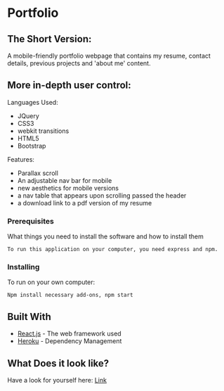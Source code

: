 # Portfolio

## The Short Version:
A mobile-friendly portfolio webpage that contains my resume, contact details, previous projects and 'about me' content.

## More in-depth user control:
Languages Used: 
 * JQuery
 * CSS3
 * webkit transitions
 * HTML5
 * Bootstrap
 
Features: 
 * Parallax scroll
 * An adjustable nav bar for mobile
 * new aesthetics for mobile versions
 * a nav table that appears upon scrolling passed the header
 * a download link to a pdf version of my resume
 
 ### Prerequisites

What things you need to install the software and how to install them

```
To run this application on your computer, you need express and npm.
```

### Installing
To run on your own computer:

```
Npm install necessary add-ons, npm start
```

## Built With

* [React.js](https://reactjs.org/) - The web framework used
* [Heroku](https://www.heroku.com/) - Dependency Management
 
## What Does it look like?
Have a look for yourself here: [Link](https://lisaostmanportfolio.herokuapp.com/)


